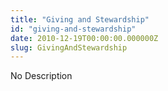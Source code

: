 ```yaml
---
title: "Giving and Stewardship"
id: "giving-and-stewardship"
date: 2010-12-19T00:00:00.000000Z
slug: GivingAndStewardship
---
```


No Description
